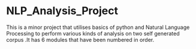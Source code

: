 # NLP_Analysis_Project
This is a minor project that utilises basics of python and Natural Language Processing to perform various kinds of analysis on two self generated corpus .It has 6 modules that have been numbered in order.
